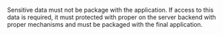 Sensitive data must not be package with the application. If access to this data is required, it must protected with proper on the server backend with proper mechanisms and must be packaged with the final application.
